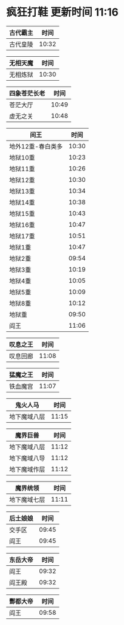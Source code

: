 # 疯狂打鞋 更新时间 11:16

| 古代霸主   | 时间    |
|--------|-------|
| 古代皇陵 | 10:32 |

| 无相天魔   | 时间    |
|--------|-------|
| 无相炼狱 | 10:30 |

| 四象苍茫长老   | 时间    |
|--------|-------|
| 苍茫大厅 | 10:49 |
| 虚无之关 | 10:48 |

| 间王   | 时间    |
|--------|-------|
| 地外12重-春白类多 | 10:30 |
| 地狱10重 | 10:23 |
| 地狱11重 | 10:26 |
| 地狱12重 | 10:30 |
| 地狱13重 | 10:34 |
| 地狱14重 | 10:38 |
| 地狱15重 | 10:43 |
| 地狱16重 | 10:47 |
| 地狱17重 | 10:51 |
| 地狱1重 | 10:47 |
| 地狱2重 | 09:54 |
| 地狱3重 | 10:19 |
| 地狱4重 | 10:05 |
| 地狱5重 | 10:09 |
| 地狱8重 | 10:12 |
| 地狱重 | 09:50 |
| 阎王 | 11:06 |

| 叹息之王   | 时间    |
|--------|-------|
| 叹息回廊 | 11:08 |

| 猛魔之王   | 时间    |
|--------|-------|
| 铁血魔宫 | 11:07 |

| 鬼火人马   | 时间    |
|--------|-------|
| 地下魔域八层 | 11:15 |

| 魔界巨兽   | 时间    |
|--------|-------|
| 地下魔域八层 | 11:12 |
| 地下魔域八导 | 11:12 |
| 地下魔域作层 | 11:12 |

| 魔界统领   | 时间    |
|--------|-------|
| 地下魔域七层 | 11:11 |

| 后土娘娘   | 时间    |
|--------|-------|
| 交手区 | 09:45 |
| 阎王 | 09:45 |

| 东岳大帝   | 时间    |
|--------|-------|
| 阎王 | 09:32 |
| 阎王殿 | 09:32 |

| 酆都大帝   | 时间    |
|--------|-------|
| 阎王 | 09:58 |